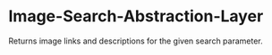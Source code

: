 # Image-Search-Abstraction-Layer
Returns image links and descriptions for the given search parameter.
